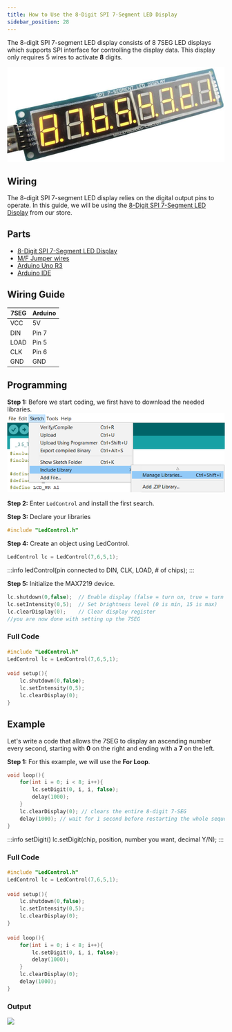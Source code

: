 ```yaml
---
title: How to Use the 8-Digit SPI 7-Segment LED Display
sidebar_position: 28
---
```


The 8-digit SPI 7-segment LED display consists of 8 7SEG LED displays which supports SPI interface for controlling the display data. This display only requires 5 wires to activate **8** digits.

![](/img/docs/product_guide/1519_01.png)

## Wiring
The 8-digit SPI 7-segment LED display relies on the digital output pins to operate. In this guide, we will be using the [8-Digit SPI 7-Segment LED Display](https://www.canadarobotix.com/products/1519) from our store.

## Parts
* [8-Digit SPI 7-Segment LED Display](https://www.canadarobotix.com/products/1519)
* [M/F Jumper wires](https://www.canadarobotix.com/collections/cables-wires-and-connectors/products/1162)
* [Arduino Uno R3](https://www.canadarobotix.com/products/60)
* [Arduino IDE](https://www.arduino.cc/en/software)

## Wiring Guide
|7SEG|Arduino|
|---|---|
|VCC|5V|
|DIN|Pin 7|
|LOAD|Pin 5|
|CLK|Pin 6|
|GND|GND|

## Programming

**Step 1:** Before we start coding, we first have to download the needed libraries.
![](/img/docs/product_guide/2631_03.png)

**Step 2:** Enter `LedControl` and install the first search.

**Step 3:** Declare your libraries

```c
#include "LedControl.h"
```

**Step 4:** Create an object using LedControl.

```c
LedControl lc = LedControl(7,6,5,1);
```
:::info
ledControl(pin connected to DIN, CLK, LOAD, # of chips);
:::

**Step 5:** Initialize the MAX7219 device.

```c
lc.shutdown(0,false);  // Enable display (false = turn on, true = turn off)
lc.setIntensity(0,5);  // Set brightness level (0 is min, 15 is max)
lc.clearDisplay(0);    // Clear display register
//you are now done with setting up the 7SEG
```

### Full Code

```c
#include "LedControl.h"
LedControl lc = LedControl(7,6,5,1);

void setup(){
    lc.shutdown(0,false);
    lc.setIntensity(0,5);
    lc.clearDisplay(0);
}
```

## Example

Let's write a code that allows the 7SEG to display an ascending number every second, starting with **0** on the right and ending with a **7** on the left.

**Step 1:** For this example, we will use the **For Loop**.

```c
void loop(){
    for(int i = 0; i < 8; i++){
        lc.setDigit(0, i, i, false);
        delay(1000);
    }
    lc.clearDisplay(0); // clears the entire 8-digit 7-SEG
    delay(1000); // wait for 1 second before restarting the whole sequence
}
```

:::info setDigit()
lc.setDigit(chip, position, number you want, decimal Y/N);
:::

### Full Code

```c
#include "LedControl.h"
LedControl lc = LedControl(7,6,5,1);

void setup(){
    lc.shutdown(0,false);
    lc.setIntensity(0,5);
    lc.clearDisplay(0);
}

void loop(){
    for(int i = 0; i < 8; i++){
        lc.setDigit(0, i, i, false);
        delay(1000);
    }
    lc.clearDisplay(0);
    delay(1000);
}
```

### Output
![](/img/docs/product_guide/1519_01.gif)